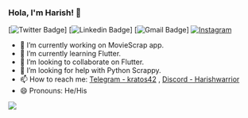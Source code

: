 ### Hola, I'm Harish! 👋

[![Twitter Badge](https://img.shields.io/badge/-@Harish95668-1ca0f1?style=flat-square&labelColor=1ca0f1&logo=twitter&logoColor=white&link=https://twitter.com/Harish95668)] [![Linkedin Badge](https://img.shields.io/badge/-Harish.-blue?style=flat-square&logo=Linkedin&logoColor=white&link=https://www.linkedin.com/in/harish-907679191/)]
[![Gmail Badge](https://img.shields.io/badge/-warriorharish95668@gmail.com-c14438?style=flat-square&logo=Gmail&logoColor=white&link=mailto:warriorharish95668@gmail.com)]
[![Instagram](https://img.shields.io/badge/-harishwarrior-c13584?style=flat&labelColor=c13584&logo=instagram&logoColor=white)](https://www.instagram.com/harishwarrior/)

- 🔭 I’m currently working on MovieScrap app.
- 🌱 I’m currently learning Flutter.
- 👯 I’m looking to collaborate on Flutter.
- 🤔 I’m looking for help with Python Scrappy.
- 📫 How to reach me: [Telegram - kratos42](https://t.me/kratos42) , [Discord - Harishwarrior](https://discord.com/channels/@me/734438350533951518/734438416770662442)
- 😄 Pronouns: He/His


<img src="https://github-readme-stats.vercel.app/api?username=Harishwarrior&&show_icons=true">
